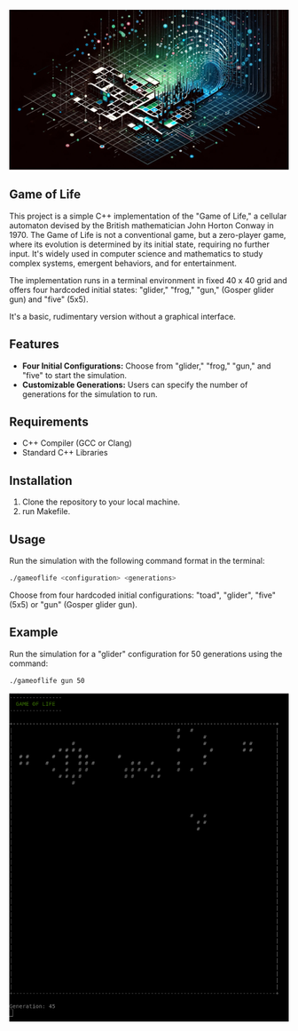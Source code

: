 <p align="center">
  <img src="0_resources/header.png" />
</p>

## Game of Life

This project is a simple C++ implementation of the "Game of Life," a cellular automaton devised by the British mathematician John Horton Conway in 1970. The Game of Life is not a conventional game, but a zero-player game, where its evolution is determined by its initial state, requiring no further input. It's widely used in computer science and mathematics to study complex systems, emergent behaviors, and for entertainment.

The implementation runs in a terminal environment in fixed 40 x 40 grid and offers four hardcoded initial states: "glider," "frog," "gun," (Gosper glider gun) and "five" (5x5).

It's a basic, rudimentary version without a graphical interface.

## Features

- **Four Initial Configurations:** Choose from "glider," "frog," "gun," and "five" to start the simulation.
- **Customizable Generations:** Users can specify the number of generations for the simulation to run.

## Requirements

- C++ Compiler (GCC or Clang)
- Standard C++ Libraries

## Installation

1. Clone the repository to your local machine.
2. run Makefile.

## Usage

Run the simulation with the following command format in the terminal:
```bash
./gameoflife <configuration> <generations>
```
Choose from four hardcoded initial configurations: "toad", "glider", "five" (5x5) or "gun" (Gosper glider gun).

## Example

Run the simulation for a "glider" configuration for 50 generations using the command:
```bash
./gameoflife gun 50
```
<p align="center">
  <img src="0_resources/game.png" />
</p>


